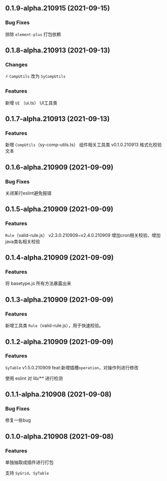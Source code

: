 ## 0.1.9-alpha.210915 (2021-09-15)

### Bug Fixes

排除 `element-plus` 打包依赖

## 0.1.8-alpha.210913 (2021-09-13)

### Changes

⚡ `CompUtils` 改为 `SyCompUtils`

### Features

新增 `UI` （ui.ts） UI工具类

## 0.1.7-alpha.210913 (2021-09-13)

### Features

新增 `CompUtils`（sy-comp-utils.ts） 组件相关工具类
v0.1.0.210913    格式化校验文本

## 0.1.6-alpha.210909 (2021-09-09)

### Bug Fixes

关闭某行eslint避免报错

## 0.1.5-alpha.210909 (2021-09-09)

### Features

`Rule`（valid-rule.js） v2.3.0.210909~v2.4.0.210909    增加cron相关校验、增加java类名相关校验

## 0.1.4-alpha.210909 (2021-09-09)

### Features

将 basetype.js 所有方法暴露出来

## 0.1.3-alpha.210909 (2021-09-09)

### Features

新增工具类 `Rule`（valid-rule.js），用于快速校验。

## 0.1.2-alpha.210909 (2021-09-09)

### Features

`SyTable` v1.5.0.210909    feat:新增插槽`operation`，对操作列进行修改

使用 eslint 对 lib/** 进行检测

## 0.1.1-alpha.210908 (2021-09-08)

### Bug Fixes

修复一些bug

## 0.1.0-alpha.210908 (2021-09-08)

### Features

单独抽取成插件进行打包

支持 `SyGrid`、`SyTable`